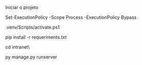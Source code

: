 Iniciar o projeto

Set-ExecutionPolicy -Scope Process -ExecutionPolicy Bypass

.venv/Scripts/activate.ps1

pip install -r requeriments.txt

cd intranet\

py manage.py runserver
